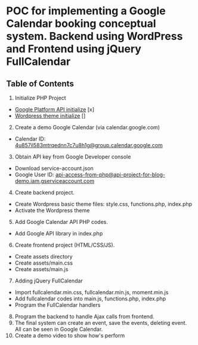 # POC for implementing a Google Calendar booking conceptual system. Backend using WordPress and Frontend using jQuery FullCalendar

## Table of Contents
1. Initialize PHP Project
  - [Google Platform API initialize](https://github.com/google/google-api-php-client) [x]
  - [Wordpress theme initialize](https://codex.wordpress.org/Theme_Development) []
2. Create a demo Google Calendar (via calendar.google.com)
  - Calendar ID: 4u857il583mtrqednn7c7u8h1g@group.calendar.google.com
3. Obtain API key from Google Developer console
  - Download service-account.json
  - Google User ID: api-access-from-php@api-project-for-blog-demo.iam.gserviceaccount.com
4. Create backend project.
  - Create Wordpress basic theme files: style.css, functions.php, index.php
  - Activate the Wordpress theme
5. Add Google Calendar API PHP codes.
  - Add Google API library in index.php
6. Create frontend project (HTML/CSS/JS).
  - Create assets directory
  - Create assets/main.css
  - Create assets/main.js
7. Adding jQuery FullCalendar
  - Import fullcalendar.min.css, fullcalendar.min.js, moment.min.js
  - Add fullcalendar codes into main.js, functions.php, index.php
  - Program the FullCalendar handlers
8. Program the backend to handle Ajax calls from frontend.
9. The final system can create an event, save the events, deleting event. All can be seen in Google Calendar.
10. Create a demo video to show how's perform
